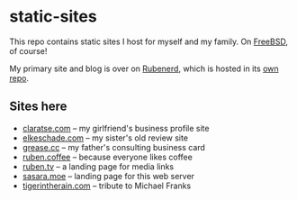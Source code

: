 # static-sites

This repo contains static sites I host for myself and my family. On [FreeBSD](https://www.freebsd.org/), of course!

My primary site and blog is over on [Rubenerd](https://rubenerd.com/), which is hosted in its [own repo](https://github.com/rubenerd/rubenerd-com).

## Sites here

* [claratse.com](http://claratse.com/) – my girlfriend's business profile site
* [elkeschade.com](http://elkeschade.com/) – my sister's old review site
* [grease.cc](http://grease.cc/) – my father's consulting business card
* [ruben.coffee](http://ruben.coffee/) – because everyone likes coffee
* [ruben.tv](http://ruben.tv) – a landing page for media links
* [sasara.moe](http://sasara.moe) – landing page for this web server
* [tigerintherain.com](http://tigerintherain.com/) – tribute to Michael Franks

